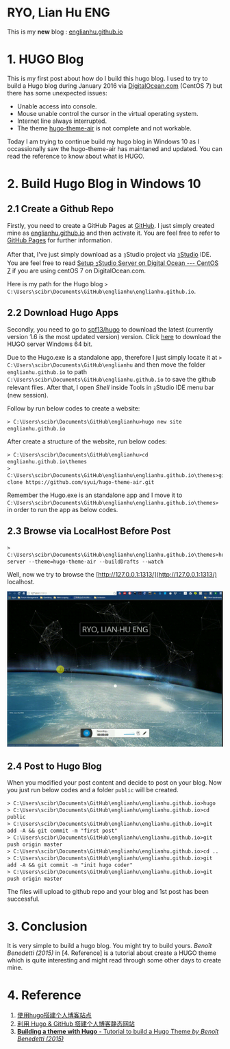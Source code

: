 # RYO, Lian Hu ENG

This is my **new** blog : [englianhu.github.io](https://englianhu.github.io)

# 1. HUGO Blog

  This is my first post about how do I build this hugo blog. I used to try to build a Hugo blog during January 2016 via [DigitalOcean.com](https://m.do.co/c/aabb124120d0) (CentOS 7) but there has some unexpected issues:
  
  - Unable access into console.
  - Mouse unable control the cursor in the virtual operating system.
  - Internet line always interrupted.
  - The theme [hugo-theme-air](https://github.com/syui/hugo-theme-air) is not complete and not workable.

  Today I am trying to continue build my hugo blog in Windows 10 as I occassionally saw the hugo-theme-air has maintaned and updated. You can read the reference to know about what is HUGO.
  
# 2. Build Hugo Blog in Windows 10

## 2.1 Create a Github Repo

  Firstly, you need to create a GitHub Pages at [GitHub](https://github.com). I just simply created mine as [englianhu.github.io](https://github.com/englianhu/englianhu.github.io) and then activate it. You are feel free to refer to [GitHub Pages](https://pages.github.com/) for further information.

  After that, I've just simply download as a ｮStudio project via [ｮStudio](http://www.rstudio.com) IDE. You are feel free to read [Setup ｮStudio Server on Digital Ocean --- CentOS 7](https://github.com/scibrokes/setup-rstudio-server) if you are using centOS 7 on DigitalOcean.com.

  Here is my path for the Hugo blog `> C:\Users\scibr\Documents\GitHub\englianhu\englianhu.github.io`.

## 2.2 Download Hugo Apps

  Secondly, you need to go to [spf13/hugo](https://github.com/spf13/hugo/releases) to download the latest (currently version 1.6 is the most updated version) version. Click [here](https://github.com/spf13/hugo/releases/download/v0.16/hugo_0.16_windows-64bit.zip) to download the HUGO server Windows 64 bit.
  
  Due to the Hugo.exe is a standalone app, therefore I just simply locate it at `> C:\Users\scibr\Documents\GitHub\englianhu` and then move the folder `englianhu.github.io` to path `C:\Users\scibr\Documents\GitHub\englianhu.github.io` to save the github relevant files. After that, I open *Shell* inside Tools in ｮStudio IDE menu bar (new session).
  
  Follow by run below codes to create a website:
  
```
> C:\Users\scibr\Documents\GitHub\englianhu>hugo new site englianhu.github.io
```
  
  After create a structure of the website, run below codes:

```
> C:\Users\scibr\Documents\GitHub\englianhu>cd englianhu.github.io\themes
> C:\Users\scibr\Documents\GitHub\englianhu\englianhu.github.io\themes>git clone https://github.com/syui/hugo-theme-air.git
```

  Remember the Hugo.exe is an standalone app and I move it to `C:\Users\scibr\Documents\GitHub\englianhu\englianhu.github.io\themes>` in order to run the app as below codes.

## 2.3 Browse via LocalHost Before Post

```
> C:\Users\scibr\Documents\GitHub\englianhu\englianhu.github.io\themes>hugo server --theme=hugo-theme-air --buildDrafts --watch
```
  
  Well, now we try to browse the [http://127.0.0.1:1313/](http://127.0.0.1:1313/) localhost.
  
![*figure 2.3.1 : Hugo blog layout*](content/figure/20160829_231729.gif)

## 2.4 Post to Hugo Blog

  When you modified your post content and decide to post on your blog. Now you just run below codes and a folder `public` will be created.

```
> C:\Users\scibr\Documents\GitHub\englianhu\englianhu.github.io>hugo
> C:\Users\scibr\Documents\GitHub\englianhu\englianhu.github.io>cd public
> C:\Users\scibr\Documents\GitHub\englianhu\englianhu.github.io>git add -A && git commit -m "first post"
> C:\Users\scibr\Documents\GitHub\englianhu\englianhu.github.io>git push origin master
> C:\Users\scibr\Documents\GitHub\englianhu\englianhu.github.io>cd ..
> C:\Users\scibr\Documents\GitHub\englianhu\englianhu.github.io>git add -A && git commit -m "init hugo coder"
> C:\Users\scibr\Documents\GitHub\englianhu\englianhu.github.io>git push origin master
```

  The files will upload to github repo and your blog and 1st post has been successful.

# 3. Conclusion

  It is very simple to build a hugo blog. You might try to build yours. *Benoît Benedetti (2015)* in [4. Reference] is a tutorial about create a HUGO theme which is quite interesting and might read through some other days to create mine.

# 4. Reference

1. [使用hugo搭建个人博客站点](http://blog.coderzh.com/2015/08/29/hugo/)
2. [利用 Hugo & GitHub 搭建个人博客静态网站](http://blog.bpcoder.com/2015/12/hugo-create-blog/)
3. [**Building a theme with Hugo** - Tutorial to build a Hugo Theme *by Benoît Benedetti (2015)*](http://www.humboldtux.net/sbcb-demo/post/post-01/)
